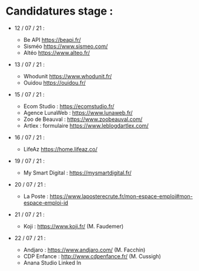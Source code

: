 # Candidatures stage :
- 12 / 07 / 21 :

  - Be API https://beapi.fr/
  - Sisméo https://www.sismeo.com/
  - Altéo https://www.alteo.fr/

- 13 / 07 / 21 :
  - Whodunit https://www.whodunit.fr/
  - Ouidou https://ouidou.fr/

- 15 / 07 / 21 :
  - Ecom Studio : https://ecomstudio.fr/
  - Agence LunaWeb : https://www.lunaweb.fr/
  - Zoo de Beauval : https://www.zoobeauval.com/
  - Artlex : formulaire https://www.leblogdartlex.com/

- 16 / 07 / 21 :
   - LifeAz https://home.lifeaz.co/
   
- 19 / 07 / 21 :
   - My Smart Digital : https://mysmartdigital.fr/
 
- 20 / 07 / 21 :
   - La Poste : https://www.laposterecrute.fr/mon-espace-emploi#mon-espace-emploi-id

- 21 / 07 / 21 :
   - Koji : https://www.koji.fr/ (M. Faudemer)

- 22 / 07 / 21 :
   - Andjaro : https://www.andjaro.com/ (M. Facchin)
   - CDP Enfance : http://www.cdpenfance.fr/ (M. Cussigh)
   - Anana Studio Linked In

